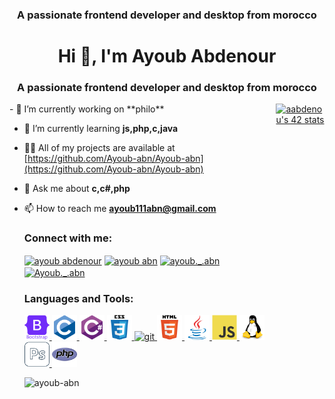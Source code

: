 <style>
  *{
    display: inblock;
  }
</style>
<h3 align="center">A passionate frontend developer and desktop from morocco</h3>
<h1 align="center">Hi 👋, I'm Ayoub Abdenour</h1>
<h3 align="center">A passionate frontend developer and desktop from morocco</h3>
<div style="display: flex ;">
  <div>
  - 🔭 I’m currently working on **philo**
  
  - 🌱 I’m currently learning **js,php,c,java**
  
  - 👨‍💻 All of my projects are available at [https://github.com/Ayoub-abn/Ayoub-abn](https://github.com/Ayoub-abn/Ayoub-abn)
  
  - 💬 Ask me about **c,c#,php**
  
  - 📫 How to reach me **ayoub111abn@gmail.com**
    
    <h3 align="left">Connect with me:</h3>
    <p align="left">
    <a href="https://linkedin.com/in/ayoub abdenour" target="blank"><img align="center" src="https://raw.githubusercontent.com/rahuldkjain/github-profile-readme-generator/master/src/images/icons/Social/linked-in-alt.svg" alt="ayoub abdenour" height="30" width="40" /></a>
    <a href="https://fb.com/ayoub abn" target="blank"><img align="center" src="https://raw.githubusercontent.com/rahuldkjain/github-profile-readme-generator/master/src/images/icons/Social/facebook.svg" alt="ayoub abn" height="30" width="40" /></a>
    <a href="https://instagram.com/ayoub._.abn" target="blank"><img align="center" src="https://raw.githubusercontent.com/rahuldkjain/github-profile-readme-generator/master/src/images/icons/Social/instagram.svg" alt="ayoub._.abn" height="30" width="40" /></a>
    <a href="https://discord.gg/Ayoub._.abn" target="blank"><img align="center" src="https://raw.githubusercontent.com/rahuldkjain/github-profile-readme-generator/master/src/images/icons/Social/discord.svg" alt="Ayoub._.abn" height="30" width="40" /></a>
    </p>
    
    <h3 align="left">Languages and Tools:</h3>
    <p align="left"> <a href="https://getbootstrap.com" target="_blank" rel="noreferrer"> <img src="https://raw.githubusercontent.com/devicons/devicon/master/icons/bootstrap/bootstrap-plain-wordmark.svg" alt="bootstrap" width="40" height="40"/> </a> <a href="https://www.cprogramming.com/" target="_blank" rel="noreferrer"> <img src="https://raw.githubusercontent.com/devicons/devicon/master/icons/c/c-original.svg" alt="c" width="40" height="40"/> </a> <a href="https://www.w3schools.com/cs/" target="_blank" rel="noreferrer"> <img src="https://raw.githubusercontent.com/devicons/devicon/master/icons/csharp/csharp-original.svg" alt="csharp" width="40" height="40"/> </a> <a href="https://www.w3schools.com/css/" target="_blank" rel="noreferrer"> <img src="https://raw.githubusercontent.com/devicons/devicon/master/icons/css3/css3-original-wordmark.svg" alt="css3" width="40" height="40"/> </a> <a href="https://git-scm.com/" target="_blank" rel="noreferrer"> <img src="https://www.vectorlogo.zone/logos/git-scm/git-scm-icon.svg" alt="git" width="40" height="40"/> </a> <a href="https://www.w3.org/html/" target="_blank" rel="noreferrer"> <img src="https://raw.githubusercontent.com/devicons/devicon/master/icons/html5/html5-original-wordmark.svg" alt="html5" width="40" height="40"/> </a> <a href="https://www.java.com" target="_blank" rel="noreferrer"> <img src="https://raw.githubusercontent.com/devicons/devicon/master/icons/java/java-original.svg" alt="java" width="40" height="40"/> </a> <a href="https://developer.mozilla.org/en-US/docs/Web/JavaScript" target="_blank" rel="noreferrer"> <img src="https://raw.githubusercontent.com/devicons/devicon/master/icons/javascript/javascript-original.svg" alt="javascript" width="40" height="40"/> </a> <a href="https://www.linux.org/" target="_blank" rel="noreferrer"> <img src="https://raw.githubusercontent.com/devicons/devicon/master/icons/linux/linux-original.svg" alt="linux" width="40" height="40"/> </a> <a href="https://www.photoshop.com/en" target="_blank" rel="noreferrer"> <img src="https://raw.githubusercontent.com/devicons/devicon/master/icons/photoshop/photoshop-line.svg" alt="photoshop" width="40" height="40"/> </a> <a href="https://www.php.net" target="_blank" rel="noreferrer"> <img src="https://raw.githubusercontent.com/devicons/devicon/master/icons/php/php-original.svg" alt="php" width="40" height="40"/> </a> </p>
    <p>
      <img align="left" src="https://github-readme-stats.vercel.app/api/top-langs?username=ayoub-abn&show_icons=true&locale=en&layout=compact" alt="ayoub-abn" />
    </p>
  </div>
  <div >
    <a href="https://github.com/oakoudad/badge42"><img src="https://badge.mediaplus.ma/binary/aabdenou" alt="aabdenou's 42 stats" /></a>
  </div>
</div>
